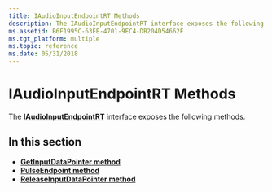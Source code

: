 ```yaml
---
title: IAudioInputEndpointRT Methods
description: The IAudioInputEndpointRT interface exposes the following methods.
ms.assetid: B6F1995C-63EE-4701-9EC4-DB204D54662F
ms.tgt_platform: multiple
ms.topic: reference
ms.date: 05/31/2018
---
```


# IAudioInputEndpointRT Methods

The [**IAudioInputEndpointRT**](/windows/desktop/api/Audioengineendpoint/nn-audioengineendpoint-iaudioinputendpointrt) interface exposes the following methods.

## In this section

-   [**GetInputDataPointer method**](/windows/desktop/api/Audioengineendpoint/nf-audioengineendpoint-iaudioinputendpointrt-getinputdatapointer)
-   [**PulseEndpoint method**](/windows/desktop/api/Audioengineendpoint/nf-audioengineendpoint-iaudioinputendpointrt-pulseendpoint)
-   [**ReleaseInputDataPointer method**](/windows/desktop/api/Audioengineendpoint/nf-audioengineendpoint-iaudioinputendpointrt-releaseinputdatapointer)

 

 




